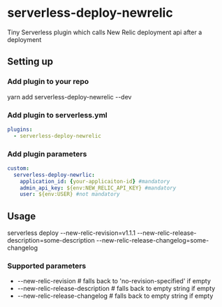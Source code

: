 # serverless-deploy-newrelic
Tiny Serverless plugin which calls New Relic deployment api after a deployment

## Setting up
### Add plugin to your repo
yarn add serverless-deploy-newrelic --dev

### Add plugin to serverless.yml
```yaml
plugins:
  - serverless-deploy-newrelic
```

### Add plugin parameters
```yaml
custom:
  serverless-deploy-newrlic:
    application_id: {your-applicaiton-id} #mandatory
    admin_api_key: ${env:NEW_RELIC_API_KEY} #mandatory
    user: ${env:USER} #not mandatory
```

## Usage
serverless deploy --new-relic-revision=v1.1.1 --new-relic-release-description=some-description --new-relic-release-changelog=some-changelog 

### Supported parameters
- --new-relic-revision # falls back to 'no-revision-specified' if empty
- --new-relic-release-description # falls back to empty string if empty
- --new-relic-release-changelog # falls back to empty string if empty
